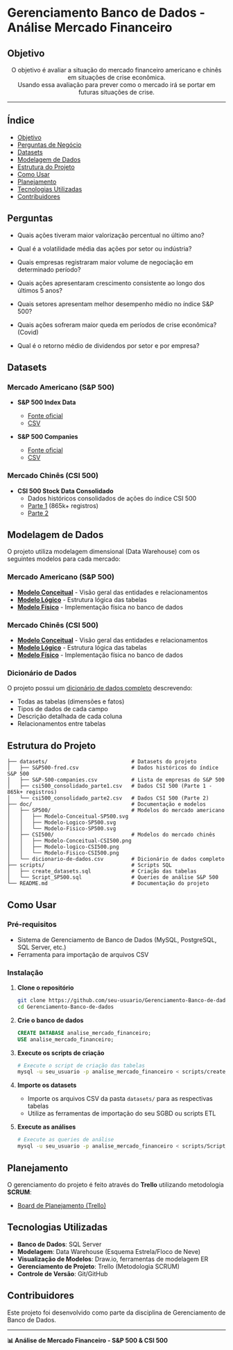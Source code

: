 # Gerenciamento Banco de Dados - Análise Mercado Financeiro

## Objetivo

<p align="center">
  O objetivo é avaliar a situação do mercado financeiro americano e chinês em situações de crise econômica.<br />
  Usando essa avaliação para prever como o mercado irá se portar em futuras situações de crise.<br />
</p>

---

## Índice
- [Objetivo](#objetivo)
- [Perguntas de Negócio](#perguntas)
- [Datasets](#datasets)
- [Modelagem de Dados](#modelagem-de-dados)
- [Estrutura do Projeto](#estrutura-do-projeto)
- [Como Usar](#como-usar)
- [Planejamento](#planejamento)
- [Tecnologias Utilizadas](#tecnologias-utilizadas)
- [Contribuidores](#contribuidores)

## Perguntas
- Quais ações tiveram maior valorização percentual no último ano?

- Qual é a volatilidade média das ações por setor ou indústria?

- Quais empresas registraram maior volume de negociação em determinado período?

- Quais ações apresentaram crescimento consistente ao longo dos últimos 5 anos?

- Quais setores apresentam melhor desempenho médio no índice S&P 500?

- Quais ações sofreram maior queda em períodos de crise econômica? (Covid)

- Qual é o retorno médio de dividendos por setor e por empresa?


## Datasets

### Mercado Americano (S&P 500)
- **S&P 500 Index Data**
  - [Fonte oficial](https://fred.stlouisfed.org/series/SP500)
  - [CSV](datasets/S&P500-fred.csv)

- **S&P 500 Companies**
  - [Fonte oficial](https://github.com/datasets/s-and-p-500-companies/blob/main/data/constituents.csv)
  - [CSV](datasets/S&P-500-companies.csv)

### Mercado Chinês (CSI 500)
- **CSI 500 Stock Data Consolidado**
  - Dados históricos consolidados de ações do índice CSI 500
  - [Parte 1](datasets/csi500_consolidado_parte1.csv) (865k+ registros)
  - [Parte 2](datasets/csi500_consolidado_parte2.csv)

## Modelagem de Dados

O projeto utiliza modelagem dimensional (Data Warehouse) com os seguintes modelos para cada mercado:

### Mercado Americano (S&P 500)
- **[Modelo Conceitual](doc/SP500/Modelo-Conceitual-SP500.svg)** - Visão geral das entidades e relacionamentos
- **[Modelo Lógico](doc/SP500/Modelo-Logico-SP500.svg)** - Estrutura lógica das tabelas
- **[Modelo Físico](doc/SP500/Modelo-Fisico-SP500.svg)** - Implementação física no banco de dados

### Mercado Chinês (CSI 500)
- **[Modelo Conceitual](doc/CSI500/Modelo-Conceitual-CSI500.png)** - Visão geral das entidades e relacionamentos
- **[Modelo Lógico](doc/CSI500/Modelo-logico-CSI500.png)** - Estrutura lógica das tabelas
- **[Modelo Físico](doc/CSI500/Modelo-Fisico-CSI500.png)** - Implementação física no banco de dados

### Dicionário de Dados
O projeto possui um [dicionário de dados completo](doc/dicionario-de-dados.csv) descrevendo:
- Todas as tabelas (dimensões e fatos)
- Tipos de dados de cada campo
- Descrição detalhada de cada coluna
- Relacionamentos entre tabelas

## Estrutura do Projeto

```
├── datasets/                           # Datasets do projeto
│   ├── S&P500-fred.csv                 # Dados históricos do índice S&P 500
│   ├── S&P-500-companies.csv           # Lista de empresas do S&P 500
│   ├── csi500_consolidado_parte1.csv   # Dados CSI 500 (Parte 1 - 865k+ registros)
│   └── csi500_consolidado_parte2.csv   # Dados CSI 500 (Parte 2)
├── doc/                                # Documentação e modelos
│   ├── SP500/                          # Modelos do mercado americano
│   │   ├── Modelo-Conceitual-SP500.svg
│   │   ├── Modelo-Logico-SP500.svg
│   │   └── Modelo-Fisico-SP500.svg
│   ├── CSI500/                         # Modelos do mercado chinês
│   │   ├── Modelo-Conceitual-CSI500.png
│   │   ├── Modelo-logico-CSI500.png
│   │   └── Modelo-Fisico-CSI500.png
│   └── dicionario-de-dados.csv         # Dicionário de dados completo
├── scripts/                            # Scripts SQL
│   ├── create_datasets.sql             # Criação das tabelas
│   └── Script_SP500.sql                # Queries de análise S&P 500
└── README.md                           # Documentação do projeto
```

## Como Usar

### Pré-requisitos
- Sistema de Gerenciamento de Banco de Dados (MySQL, PostgreSQL, SQL Server, etc.)
- Ferramenta para importação de arquivos CSV

### Instalação

1. **Clone o repositório**
   ```bash
   git clone https://github.com/seu-usuario/Gerenciamento-Banco-de-dados.git
   cd Gerenciamento-Banco-de-dados
   ```

2. **Crie o banco de dados**
   ```sql
   CREATE DATABASE analise_mercado_financeiro;
   USE analise_mercado_financeiro;
   ```

3. **Execute os scripts de criação**
   ```bash
   # Execute o script de criação das tabelas
   mysql -u seu_usuario -p analise_mercado_financeiro < scripts/create_datasets.sql
   ```

4. **Importe os datasets**
   - Importe os arquivos CSV da pasta `datasets/` para as respectivas tabelas
   - Utilize as ferramentas de importação do seu SGBD ou scripts ETL

5. **Execute as análises**
   ```bash
   # Execute as queries de análise
   mysql -u seu_usuario -p analise_mercado_financeiro < scripts/Script_SP500.sql
   ```

## Planejamento

O gerenciamento do projeto é feito através do **Trello** utilizando metodologia **SCRUM**:
- [Board de Planejamento (Trello)](https://trello.com/invite/b/KkIiciFk/ATTIc77290b98b15e3589e6f2e7ea4d9dad3915E3CA4/gest-o-de-tarefas-scrum)

## Tecnologias Utilizadas

- **Banco de Dados**: SQL Server
- **Modelagem**: Data Warehouse (Esquema Estrela/Floco de Neve)
- **Visualização de Modelos**: Draw.io, ferramentas de modelagem ER
- **Gerenciamento de Projeto**: Trello (Metodologia SCRUM)
- **Controle de Versão**: Git/GitHub

## Contribuidores

Este projeto foi desenvolvido como parte da disciplina de Gerenciamento de Banco de Dados.

---

**📊 Análise de Mercado Financeiro - S&P 500 & CSI 500**
